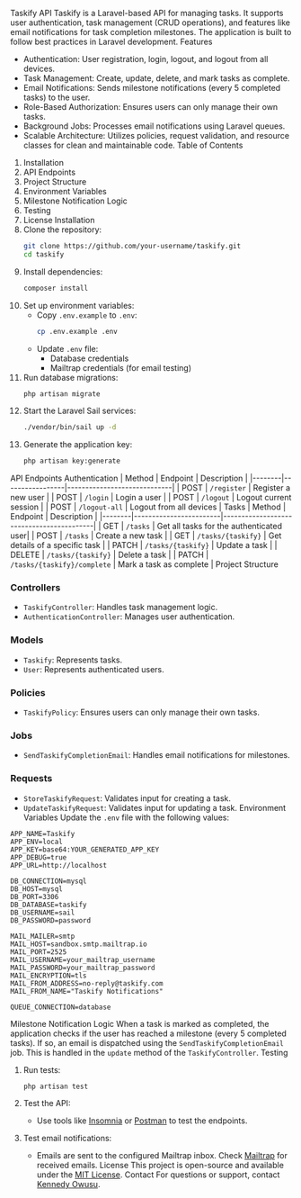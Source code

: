 Taskify API
Taskify is a Laravel-based API for managing tasks. It supports user authentication, task management (CRUD operations), and features like email notifications for task completion milestones. The application is built to follow best practices in Laravel development.
Features
- Authentication: User registration, login, logout, and logout from all devices.
- Task Management: Create, update, delete, and mark tasks as complete.
- Email Notifications: Sends milestone notifications (every 5 completed tasks) to the user.
- Role-Based Authorization: Ensures users can only manage their own tasks.
- Background Jobs: Processes email notifications using Laravel queues.
- Scalable Architecture: Utilizes policies, request validation, and resource classes for clean and maintainable code.
Table of Contents
1. Installation
2. API Endpoints
3. Project Structure
4. Environment Variables
5. Milestone Notification Logic
6. Testing
7. License
Installation
1. Clone the repository:
   ```bash
   git clone https://github.com/your-username/taskify.git
   cd taskify
   ```
2. Install dependencies:
   ```bash
   composer install
   ```
3. Set up environment variables:
   - Copy `.env.example` to `.env`:
     ```bash
     cp .env.example .env
     ```
   - Update `.env` file:
     - Database credentials
     - Mailtrap credentials (for email testing)
4. Run database migrations:
   ```bash
   php artisan migrate
   ```
5. Start the Laravel Sail services:
   ```bash
   ./vendor/bin/sail up -d
   ```
6. Generate the application key:
   ```bash
   php artisan key:generate
   ```
API Endpoints
Authentication
| Method | Endpoint        | Description                 |
|--------|-----------------|-----------------------------|
| POST   | `/register`     | Register a new user         |
| POST   | `/login`        | Login a user                |
| POST   | `/logout`       | Logout current session      |
| POST   | `/logout-all`   | Logout from all devices     |
Tasks
| Method | Endpoint               | Description                              |
|--------|------------------------|------------------------------------------|
| GET    | `/tasks`               | Get all tasks for the authenticated user|
| POST   | `/tasks`               | Create a new task                       |
| GET    | `/tasks/{taskify}`     | Get details of a specific task          |
| PATCH  | `/tasks/{taskify}`     | Update a task                           |
| DELETE | `/tasks/{taskify}`     | Delete a task                           |
| PATCH  | `/tasks/{taskify}/complete` | Mark a task as complete             |
Project Structure
### Controllers
- `TaskifyController`: Handles task management logic.
- `AuthenticationController`: Manages user authentication.

### Models
- `Taskify`: Represents tasks.
- `User`: Represents authenticated users.

### Policies
- `TaskifyPolicy`: Ensures users can only manage their own tasks.

### Jobs
- `SendTaskifyCompletionEmail`: Handles email notifications for milestones.

### Requests
- `StoreTaskifyRequest`: Validates input for creating a task.
- `UpdateTaskifyRequest`: Validates input for updating a task.
Environment Variables
Update the `.env` file with the following values:

```dotenv
APP_NAME=Taskify
APP_ENV=local
APP_KEY=base64:YOUR_GENERATED_APP_KEY
APP_DEBUG=true
APP_URL=http://localhost

DB_CONNECTION=mysql
DB_HOST=mysql
DB_PORT=3306
DB_DATABASE=taskify
DB_USERNAME=sail
DB_PASSWORD=password

MAIL_MAILER=smtp
MAIL_HOST=sandbox.smtp.mailtrap.io
MAIL_PORT=2525
MAIL_USERNAME=your_mailtrap_username
MAIL_PASSWORD=your_mailtrap_password
MAIL_ENCRYPTION=tls
MAIL_FROM_ADDRESS=no-reply@taskify.com
MAIL_FROM_NAME="Taskify Notifications"

QUEUE_CONNECTION=database
```
Milestone Notification Logic
When a task is marked as completed, the application checks if the user has reached a milestone (every 5 completed tasks). If so, an email is dispatched using the `SendTaskifyCompletionEmail` job. This is handled in the `update` method of the `TaskifyController`.
Testing
1. Run tests:
   ```bash
   php artisan test
   ```

2. Test the API:
   - Use tools like [Insomnia](https://insomnia.rest/) or [Postman](https://www.postman.com/) to test the endpoints.

3. Test email notifications:
   - Emails are sent to the configured Mailtrap inbox. Check [Mailtrap](https://mailtrap.io/) for received emails.
License
This project is open-source and available under the [MIT License](LICENSE).
Contact
For questions or support, contact [Kennedy Owusu](mailto:ken21@gmail.com).
